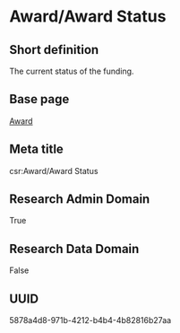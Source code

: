 # Award/Award Status
## Short definition
The current status of the funding.
## Base page
[Award](../Objects/Award.md)
## Meta title
csr:Award/Award Status
## Research Admin Domain
True
## Research Data Domain
False
## UUID
5878a4d8-971b-4212-b4b4-4b82816b27aa
